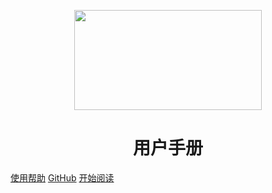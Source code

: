 <p align="center">
<img src="https://img2020.cnblogs.com/blog/992978/202101/992978-20210118214725059-1705326463.png" width="300" height="160"/>
</p>
<h1 align="center">用户手册</h1>

[使用帮助](https://www.cnblogs.com/wanghai0666/p/12248429.html)
[GitHub](https://github.com/wanghai0666)
[开始阅读](#docsify-demo)




